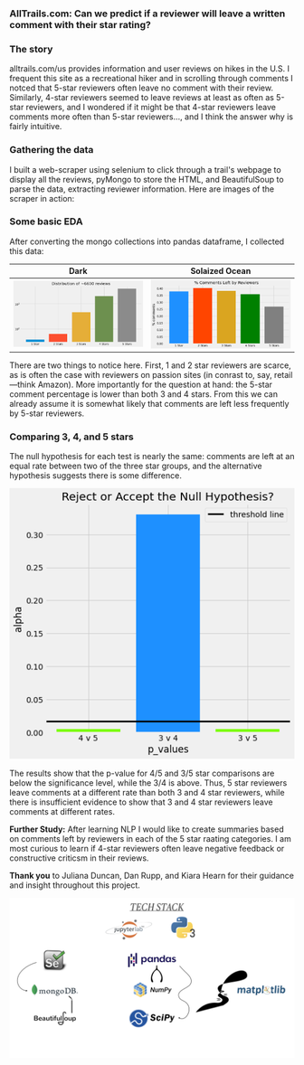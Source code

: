 ### AllTrails.com: Can we predict if a reviewer will leave a written comment with their star rating?

### The story
alltrails.com/us provides information and user reviews on hikes in the U.S. I frequent this site as a recreational hiker and in scrolling through comments I notced that 5-star reviewers often leave no comment with their review. Similarly, 4-star reviewers seemed to leave reviews at least as often as 5-star reviewers, and I wondered if it might be that 4-star reviewers leave comments more often than 5-star reviewers..., and I think the answer why is fairly intuitive.

### Gathering the data
I built a web-scraper using selenium to click through a trail's webpage to display all the reviews, pyMongo to store the HTML, and BeautifulSoup to parse the data, extracting reviewer information. Here are images of the scraper in action:

### Some basic EDA
After converting the mongo collections into pandas dataframe, I collected this data:



Dark |  Solaized Ocean
:-------------------------:|:-------------------------:
![ratings distribution](https://github.com/sborodach/all-trails/blob/main/images/ratings_distribution.png)  | ![percent comments](https://github.com/sborodach/all-trails/blob/main/images/percent_comments.png)

There are two things to notice here. First, 1 and 2 star reviewers are scarce, as is often the case with reviewers on passion sites (in conrast to, say, retail—think Amazon). More importantly for the question at hand: the 5-star comment percentage is lower than both 3 and 4 stars. From this we can already assume it is somewhat likely that comments are left less frequently by 5-star reviewers.

### Comparing 3, 4, and 5 stars
The null hypothesis for each test is nearly the same: comments are left at an equal rate between two of the three star groups, and the alternative hypothesis suggests there is some difference.

![reject or fail to](https://github.com/sborodach/all-trails/blob/main/images/reject_or_fail_to.png) 

The results show that the p-value for 4/5 and 3/5 star comparisons are below the significance level, while the 3/4 is above. Thus, 5 star reviewers leave comments at a different rate than both 3 and 4 star reviewers, while there is insufficient evidence to show that 3 and 4 star reviewers leave comments at different rates.

**Further Study:**
After learning NLP I would like to create summaries based on comments left by reviewers in each of the 5 star raating categories. I am most curious to learn if 4-star reviewers often leave negative feedback or constructive criticsm in their reviews.

**Thank you**
to Juliana Duncan, Dan Rupp, and Kiara Hearn for their guidance and insight throughout this project.

![tech stack](https://github.com/sborodach/all-trails/blob/main/images/tech_stack.png)
